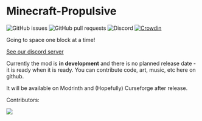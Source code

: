 # Minecraft-Propulsive
![GitHub issues](https://img.shields.io/github/issues/Team-Propulsive/Minecraft-Propulsive?color=green)
![GitHub pull requests](https://img.shields.io/github/issues-pr/Team-Propulsive/Minecraft-Propulsive?color=yellow)
![Discord](https://img.shields.io/discord/1134210976632283156?logo=discord&color=%235865F2)
[![Crowdin](https://badges.crowdin.net/propulsive/localized.svg)](https://crowdin.com/project/propulsive)

Going to space one block at a time!

[See our discord server](https://discord.gg/JBVHbYtTRS)

Currently the mod is **in development** and there is no planned release date - it is ready when it is ready. You can contribute code, art, music, etc here on github.

It will be available on Modrinth and (Hopefully) Curseforge after release.

Contributors:

<a href="https://github.com/Team-Propulsive/Minecraft-Propulsive/graphs/contributors">
  <img src="https://contrib.rocks/image?repo=Team-Propulsive/Minecraft-Propulsive" />
</a>
